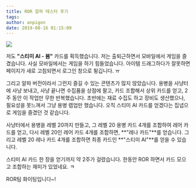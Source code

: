 ```yaml
---
title: ROR 알파 테스터 후기
tags:
author: anpigon
date: 2019-08-16 01:15:09
---
```



![](https://files.steempeak.com/file/steempeak/anpigon/GPVULZe1-KakaoTalk_Image_2019-08-16-00-53-07.jpeg)

저도 **"스티미 AI - 봄"** 카드를 획득했습니다. 저는 출퇴근하면서 모바일에서 게임을 즐겼습니다. 사실 모바일에서는 게임을 하기 힘들었습니다. 아이템 드래그하다가 잘못하면 페이지가 새로 고침되면서 로그인 창으로 튕깁니다. ㅠ

그리고 알파 버전이라서 그런지 즐길 수 있는 콘텐츠가 많지 않았습니다. 용병을 사냥터에 사냥 보내고, 사냥 끝나면 수집품을 상점에 팔고, 카드 조합해서 상위 카드를 얻고, 2주 동안 이 작업만 무한 반복했습니다. 초반에는 재료 수집도 하고 장비도 생산했으나, 필요성을 못느껴서 그냥 용병 렙업만 했습니다. 오직 스티미 AI 카드를 얻겠다는 집녑으로 게임을 즐겼던 것 같습니다.

사냥터에서 용병을  레벨 20까지 만들고, 그 레벨 20 용병 카드 4개를 조합하여 레어 카드를 얻고, 다시 레벨 20인 레어 카드 4개를 조합하면, **"레나 카드"**를 얻습니다. 그리고 레벨 20 레나 카드 4개를 조합하면 최종 카드인 **"스티미 AI"**를 얻을 수 있습니다.

스티미 AI 카드 한 장을 얻기까지 약 2주가 걸렸습니다. 한동안 ROR 하면서 카드 모으고 조합하는 재미가 있었네요. ㅋ

ROR팀 화이팅입니다~!